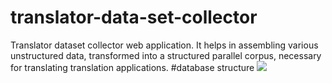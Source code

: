 # translator-data-set-collector
Translator dataset collector web application. It helps in assembling various unstructured data, transformed into a structured parallel corpus, necessary for translating translation applications.
#database structure
<img src="https://ucarecdn.com/90b6c1e1-111e-4789-a5be-025b1f49b048/datasetcollector.png" />
